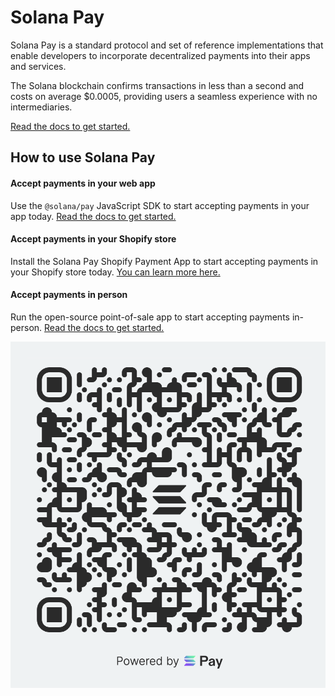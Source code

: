 # Solana Pay

Solana Pay is a standard protocol and set of reference implementations that enable developers to incorporate decentralized payments into their apps and services.

The Solana blockchain confirms transactions in less than a second and costs on average $0.0005, providing users a seamless experience with no intermediaries.

[Read the docs to get started.](core)

## How to use Solana Pay

#### Accept payments in your web app
Use the `@solana/pay` JavaScript SDK to start accepting payments in your app today. [Read the docs to get started.](core)

#### Accept payments in your Shopify store
Install the Solana Pay Shopify Payment App to start accepting payments in your Shopify store today. [You can learn more here.](shopify)

#### Accept payments in person
Run the open-source point-of-sale app to start accepting payments in-person. [Read the docs to get started.](point-of-sale)

![Solana Pay](solana-pay.png)
